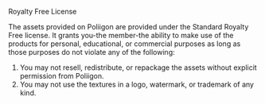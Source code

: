 Royalty Free License

The assets provided on Poliigon are provided under the Standard Royalty Free license. It grants you-the member-the ability to make use of the products for personal, educational, or commercial purposes as long as those purposes do not violate any of the following:

1. You may not resell, redistribute, or repackage the assets without explicit permission from Poliigon.
2. You may not use the textures in a logo, watermark, or trademark of any kind.